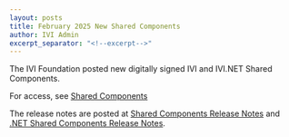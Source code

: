 ```yaml
---
layout: posts
title: February 2025 New Shared Components
author: IVI Admin
excerpt_separator: "<!--excerpt-->"
---
```


The IVI Foundation posted new digitally signed IVI and IVI.NET Shared Components.

For access, see [Shared Components](../Shared-Components/default.md)

The release notes are posted at [Shared Components Release Notes](../downloads/Shared%20Components/IVI%20Shared%20Components%20Release%20Notes%203.0.docx) and [.NET Shared Components Release Notes](../downloads/Shared%20Components/IVI.NET%20Shared%20Components%20Release%20Notes.docx).

<!--excerpt-->